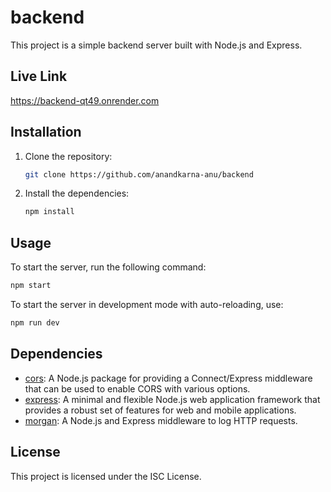 # backend

This project is a simple backend server built with Node.js and Express.

## Live Link

https://backend-qt49.onrender.com

## Installation

1. Clone the repository:
   ```bash
   git clone https://github.com/anandkarna-anu/backend
   ```
2. Install the dependencies:
   ```bash
   npm install
   ```

## Usage

To start the server, run the following command:

```bash
npm start
```

To start the server in development mode with auto-reloading, use:

```bash
npm run dev
```

## Dependencies

* [cors](https://www.npmjs.com/package/cors): A Node.js package for providing a Connect/Express middleware that can be used to enable CORS with various options.
* [express](https://www.npmjs.com/package/express): A minimal and flexible Node.js web application framework that provides a robust set of features for web and mobile applications.
* [morgan](https://www.npmjs.com/package/morgan): A Node.js and Express middleware to log HTTP requests.

## License

This project is licensed under the ISC License.
